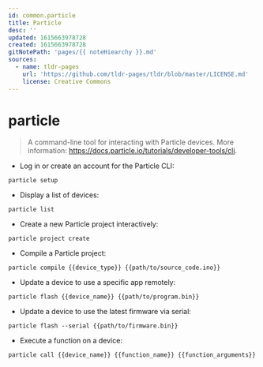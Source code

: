 ```yaml
---
id: common.particle
title: Particle
desc: ''
updated: 1615663978728
created: 1615663978728
gitNotePath: 'pages/{{ noteHiearchy }}.md'
sources:
  - name: tldr-pages
    url: 'https://github.com/tldr-pages/tldr/blob/master/LICENSE.md'
    license: Creative Commons
---
```

# particle

> A command-line tool for interacting with Particle devices.
> More information: <https://docs.particle.io/tutorials/developer-tools/cli>.

- Log in or create an account for the Particle CLI:

`particle setup`

- Display a list of devices:

`particle list`

- Create a new Particle project interactively:

`particle project create`

- Compile a Particle project:

`particle compile {{device_type}} {{path/to/source_code.ino}}`

- Update a device to use a specific app remotely:

`particle flash {{device_name}} {{path/to/program.bin}}`

- Update a device to use the latest firmware via serial:

`particle flash --serial {{path/to/firmware.bin}}`

- Execute a function on a device:

`particle call {{device_name}} {{function_name}} {{function_arguments}}`

